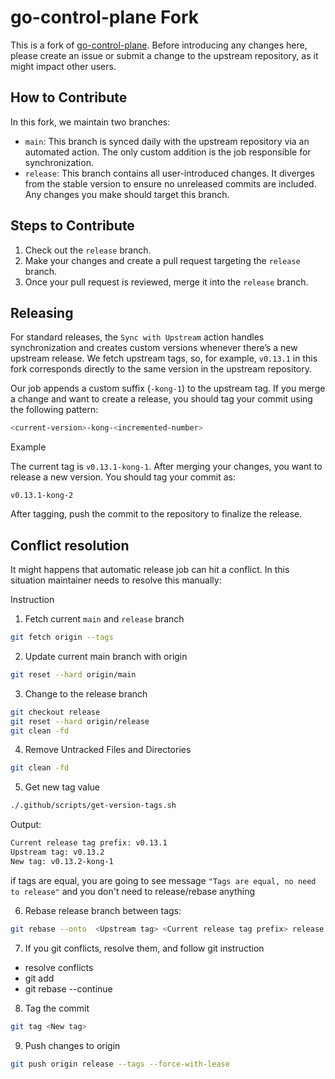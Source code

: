 # go-control-plane Fork
This is a fork of [go-control-plane](https://github.com/envoyproxy/go-control-plane). Before introducing any changes here, please create an issue or submit a change to the upstream repository, as it might impact other users.

## How to Contribute
In this fork, we maintain two branches:

* `main`: This branch is synced daily with the upstream repository via an automated action. The only custom addition is the job responsible for synchronization.
* `release`: This branch contains all user-introduced changes. It diverges from the stable version to ensure no unreleased commits are included. Any changes you make should target this branch.

## Steps to Contribute

1. Check out the `release` branch.
2. Make your changes and create a pull request targeting the `release` branch.
3. Once your pull request is reviewed, merge it into the `release` branch.


## Releasing
For standard releases, the `Sync with Upstream` action handles synchronization and creates custom versions whenever there’s a new upstream release. We fetch upstream tags, so, for example, `v0.13.1` in this fork corresponds directly to the same version in the upstream repository.

Our job appends a custom suffix (`-kong-1`) to the upstream tag. If you merge a change and want to create a release, you should tag your commit using the following pattern:

```bash
<current-version>-kong-<incremented-number>
```

Example

The current tag is `v0.13.1-kong-1`. After merging your changes, you want to release a new version. You should tag your commit as:

`v0.13.1-kong-2`  

After tagging, push the commit to the repository to finalize the release.

## Conflict resolution

It might happens that automatic release job can hit a conflict. In this situation maintainer needs to resolve this manually:

Instruction

1. Fetch current `main` and `release` branch
```bash
git fetch origin --tags
```
2. Update current main branch with origin
```bash
git reset --hard origin/main
```
3. Change to the release branch
```bash
git checkout release
git reset --hard origin/release
git clean -fd 
```
4. Remove Untracked Files and Directories
```bash
git clean -fd
```
5. Get new tag value
```bash
./.github/scripts/get-version-tags.sh
```

Output:
```bash
Current release tag prefix: v0.13.1
Upstream tag: v0.13.2
New tag: v0.13.2-kong-1
```

if tags are equal, you are going to see message `"Tags are equal, no need to release"` and you don't need to release/rebase anything

6. Rebase release branch between tags:
```bash
git rebase --onto  <Upstream tag> <Current release tag prefix> release
```
7. If you git conflicts, resolve them, and follow git instruction
* resolve conflicts
* git add <files>
* git rebase --continue

8. Tag the commit
```bash
git tag <New tag>
```
9. Push changes to origin
```bash
git push origin release --tags --force-with-lease
```
